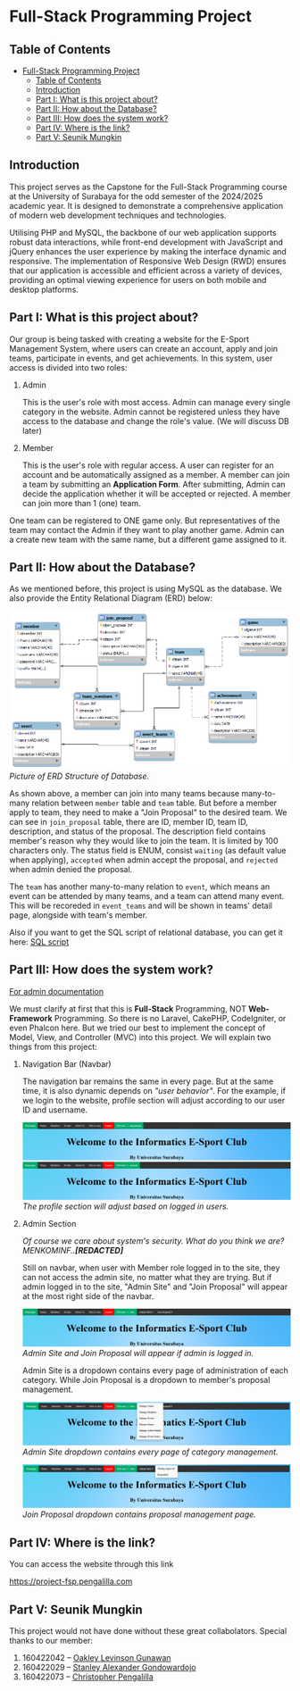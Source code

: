 # Full-Stack Programming Project

## Table of Contents
- [Full-Stack Programming Project](#full-stack-programming-project)
  - [Table of Contents](#table-of-contents)
  - [Introduction](#introduction)
  - [Part I: What is this project about?](#part-i-what-is-this-project-about)
  - [Part II: How about the Database?](#part-ii-how-about-the-database)
  - [Part III: How does the system work?](#part-iii-how-does-the-system-work)
  - [Part IV: Where is the link?](#part-iv-where-is-the-link)
  - [Part V: Seunik Mungkin](#part-v-seunik-mungkin)

## Introduction

This project serves as the Capstone for the Full-Stack Programming course at the University of Surabaya for the odd semester of the 2024/2025 academic year. It is designed to demonstrate a comprehensive application of modern web development techniques and technologies.

Utilising PHP and MySQL, the backbone of our web application supports robust data interactions, while front-end development with JavaScript and jQuery enhances the user experience by making the interface dynamic and responsive. The implementation of Responsive Web Design (RWD) ensures that our application is accessible and efficient across a variety of devices, providing an optimal viewing experience for users on both mobile and desktop platforms.

## Part I: What is this project about?

Our group is being tasked with creating a website for the E-Sport Management System, where users can create an account, apply and join teams, participate in events, and get achievements. In this system, user access is divided into two roles:

1. Admin

    This is the user's role with most access. Admin can manage every single category in the website. Admin cannot be registered unless they have access to the database and change the role's value. (We will discuss DB later)

2. Member
   
    This is the user's role with regular access. A user can register for an account and be automatically assigned as a member. A member can join a team by submitting an **Application Form**. After submitting, Admin can decide the application whether it will be accepted or rejected. A member can join more than 1 (one) team.

One team can be registered to ONE game only. But representatives of the team may contact the Admin if they want to play another game. Admin can a create new team with the same name, but a different game assigned to it. 

## Part II: How about the Database?

As we mentioned before, this project is using MySQL as the database. We also provide the Entity Relational Diagram (ERD) below:

![ERD of Database](/markdown-assets/ERD.png)
*Picture of ERD Structure of Database.*

As shown above, a member can join into many teams because many-to-many relation between `member` table and `team` table. But before a member apply to team, they need to make a "Join Proposal" to the desired team. We can see in `join_proposal` table, there are ID, member ID, team ID, description, and status of the proposal. The description field contains member's reason why they would like to join the team. It is limited by 100 characters only. The status field is ENUM, consist `waiting` (as default value when applying), `accepted` when admin accept the proposal, and `rejected` when admin denied the proposal.

The `team` has another many-to-many relation to `event`, which means an event can be attended by many teams, and a team can attend many event. This will be recoreded in `event_teams` and will be shown in teams' detail page, alongside with team's member.

Also if you want to get the SQL script of relational database, you can get it here: [SQL script](/markdown-assets/fsp-project-sql.sql)

## Part III: How does the system work?

[For admin documentation](/admin-doc/README.md)

We must clarify at first that this is **Full-Stack** Programming, NOT **Web-Framework** Programming. So there is no Laravel, CakePHP, CodeIgniter, or even Phalcon here. But we tried our best to implement the concept of Model, View, and Controller (MVC) into this project. We will explain two things from this project:

1. Navigation Bar (Navbar)

    The navigation bar remains the same in every page. But at the same time, it is also dynamic depends on *"user behavior"*. For the example, if we login to the website, profile section will adjust according to our user ID and username.

    ![Profile in Navigation Bar](/markdown-assets/profile-navbar.png)
    ![Profile in Navigation Bar](/markdown-assets/profile-navbar2.png)
    *The profile section will adjust based on logged in users.*

2. Admin Section

    *Of course we care about system's security. What do you think we are? MENKOMINF..<strong>[REDACTED]</strong>*

    Still on navbar, when user with Member role logged in to the site, they can not access the admin site, no matter what they are trying. But if admin logged in to the site, "Admin Site" and "Join Proposal" will appear at the most right side of the navbar.

    ![Admin Site](/markdown-assets/admin-navbar.png)
    *Admin Site and Join Proposal will appear if admin is logged in.*

    Admin Site is a dropdown contains every page of administration of each category. While Join Proposal is a dropdown to member's proposal management.

    ![Admin Site dropdown](/markdown-assets/adminsite-dd.png)
    *Admin Site dropdown contains every page of category management.*

    ![Join Proposal dropdown](/markdown-assets/joinproposal-dd.png)
    *Join Proposal dropdown contains proposal management page.*

## Part IV: Where is the link?

You can access the website through this link

https://project-fsp.pengalilla.com

## Part V: Seunik Mungkin

This project would not have done without these great collabolators. Special thanks to our member:

1. 160422042 – [Oakley Levinson Gunawan](https://github.com/KaisarTomat)
2. 160422029 – [Stanley Alexander Gondowardojo](https://github.com/S10li909)
3. 160422073 – [Christopher Pengalilla](https://github.com/zeroX397)
